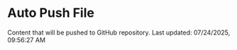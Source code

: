 # Auto Push File

Content that will be pushed to GitHub repository.
Last updated: 07/24/2025, 09:56:27 AM